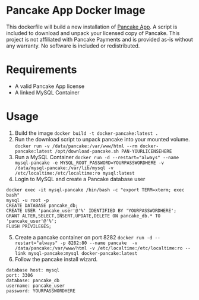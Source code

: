 # Pancake App Docker Image
This dockerfile will build a new installation of [Pancake App](https://www.pancakeapp.com/). A script is included to download and unpack your licensed copy of Pancake. This project is not affiliated with Pancake Payments and is provided as-is without any warranty. No software is included or redistributed.

# Requirements
- A valid Pancake App license
- A linked MySQL Container

# Usage
1. Build the image
`docker build -t docker-pancake:latest .`
2. Run the download script to unpack pancake into your mounted volume.
`docker run -v /data/pancake:/var/www/html --rm docker-pancake:latest /opt/download-pancake.sh PAN-YOURLICENSEHERE`
3. Run a MySQL Container
`docker run -d --restart="always" --name mysql-pancake -e MYSQL_ROOT_PASSWORD=YOURPASSWORDHERE -v /data/mysql-pancake:/var/lib/mysql -v /etc/localtime:/etc/localtime:ro mysql:latest`
4. Login to MySQL and create a Pancake database user
~~~~
docker exec -it mysql-pancake /bin/bash -c "export TERM=xterm; exec bash"
mysql -u root -p
CREATE DATABASE pancake_db;
CREATE USER 'pancake_user'@'%' IDENTIFIED BY 'YOURPASSWORDHERE';
GRANT ALTER,SELECT,INSERT,UPDATE,DELETE ON pancake_db.* TO 'pancake_user'@'%';
FLUSH PRIVILEGES;
~~~~
5. Create a pancake container on port 8282
`docker run -d --restart="always" -p 8282:80 --name pancake  -v /data/pancake:/var/www/html -v /etc/localtime:/etc/localtime:ro --link mysql-pancake:mysql docker-pancake:latest`
6. Follow the pancake install wizard.
~~~~
database host: mysql
port: 3306
database: pancake_db
username: pancake_user
password: YOURPASSWORDHERE
~~~~
